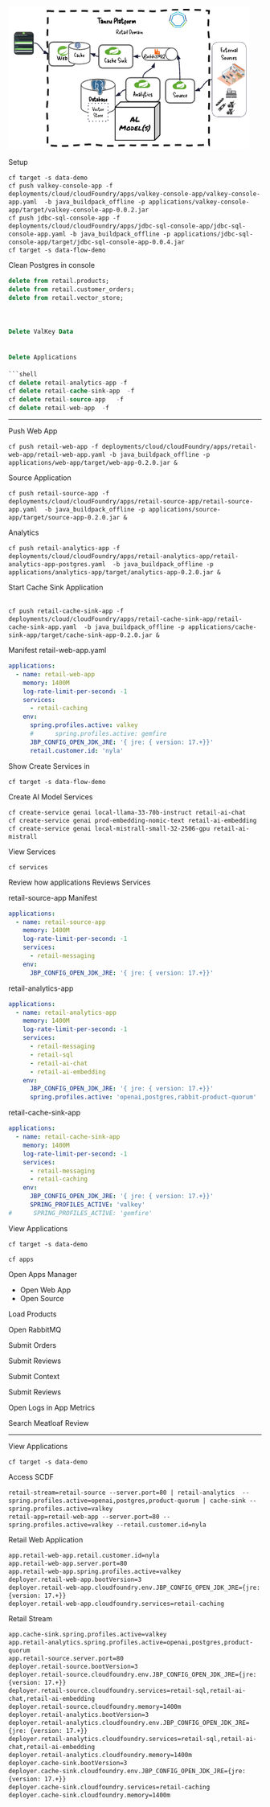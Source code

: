 
![overview.png](docs/overview.png)

Setup

```shell
cf target -s data-demo
cf push valkey-console-app -f deployments/cloud/cloudFoundry/apps/valkey-console-app/valkey-console-app.yaml  -b java_buildpack_offline -p applications/valkey-console-app/target/valkey-console-app-0.0.2.jar
cf push jdbc-sql-console-app -f deployments/cloud/cloudFoundry/apps/jdbc-sql-console-app/jdbc-sql-console-app.yaml -b java_buildpack_offline -p applications/jdbc-sql-console-app/target/jdbc-sql-console-app-0.0.4.jar
cf target -s data-flow-demo
```

Clean Postgres in console

```sql
delete from retail.products;
delete from retail.customer_orders;
delete from retail.vector_store;



Delete ValKey Data


Delete Applications

```shell
cf delete retail-analytics-app -f
cf delete retail-cache-sink-app  -f
cf delete retail-source-app   -f
cf delete retail-web-app  -f
```


***********

Push Web App

```shell
cf push retail-web-app -f deployments/cloud/cloudFoundry/apps/retail-web-app/retail-web-app.yaml -b java_buildpack_offline -p applications/web-app/target/web-app-0.2.0.jar &
```

Source Application

```shell
cf push retail-source-app -f deployments/cloud/cloudFoundry/apps/retail-source-app/retail-source-app.yaml  -b java_buildpack_offline -p applications/source-app/target/source-app-0.2.0.jar &
```

Analytics

```shell
cf push retail-analytics-app -f deployments/cloud/cloudFoundry/apps/retail-analytics-app/retail-analytics-app-postgres.yaml  -b java_buildpack_offline -p applications/analytics-app/target/analytics-app-0.2.0.jar &
```

Start Cache Sink Application

```shell

cf push retail-cache-sink-app -f deployments/cloud/cloudFoundry/apps/retail-cache-sink-app/retail-cache-sink-app.yaml  -b java_buildpack_offline -p applications/cache-sink-app/target/cache-sink-app-0.2.0.jar &
```


Manifest retail-web-app.yaml

```yaml
applications:
  - name: retail-web-app
    memory: 1400M
    log-rate-limit-per-second: -1
    services:
      - retail-caching
    env:
      spring.profiles.active: valkey
      #      spring.profiles.active: gemfire
      JBP_CONFIG_OPEN_JDK_JRE: '{ jre: { version: 17.+}}'
      retail.customer.id: 'nyla'
```

Show Create Services in 
```shell
cf target -s data-flow-demo
```


Create AI Model Services
```shell
cf create-service genai local-llama-33-70b-instruct retail-ai-chat
cf create-service genai prod-embedding-nomic-text retail-ai-embedding
cf create-service genai local-mistrall-small-32-2506-gpu retail-ai-mistrall
```


View Services

```shell
cf services
```

Review how applications
Reviews Services

retail-source-app Manifest

```yaml
applications:
  - name: retail-source-app
    memory: 1400M
    log-rate-limit-per-second: -1
    services:
      - retail-messaging
    env:
      JBP_CONFIG_OPEN_JDK_JRE: '{ jre: { version: 17.+}}'
```

retail-analytics-app

```yaml
applications:
  - name: retail-analytics-app
    memory: 1400M
    log-rate-limit-per-second: -1
    services:
      - retail-messaging
      - retail-sql
      - retail-ai-chat
      - retail-ai-embedding
    env:
      JBP_CONFIG_OPEN_JDK_JRE: '{ jre: { version: 17.+}}'
      spring.profiles.active: 'openai,postgres,rabbit-product-quorum'
```

retail-cache-sink-app

```yaml
applications:
  - name: retail-cache-sink-app
    memory: 1400M
    log-rate-limit-per-second: -1
    services:
      - retail-messaging
      - retail-caching
    env:
      JBP_CONFIG_OPEN_JDK_JRE: '{ jre: { version: 17.+}}'
      SPRING_PROFILES_ACTIVE: 'valkey'
#      SPRING_PROFILES_ACTIVE: 'gemfire'
```






View Applications 

```shell
cf target -s data-demo
```

```shell
cf apps
```

Open Apps Manager


- Open Web App
- Open Source


Load Products


Open RabbitMQ

Submit Orders

Submit Reviews

Submit Context

Submit Reviews

Open Logs in App Metrics

Search Meatloaf Review


-------------

View Applications

```shell
cf target -s data-demo
```


Access SCDF



```scdf
retail-stream=retail-source --server.port=80 | retail-analytics  --spring.profiles.active=openai,postgres,product-quorum | cache-sink --spring.profiles.active=valkey
retail-app=retail-web-app --server.port=80 --spring.profiles.active=valkey --retail.customer.id=nyla
```

Retail Web Application

```properties
app.retail-web-app.retail.customer.id=nyla
app.retail-web-app.server.port=80
app.retail-web-app.spring.profiles.active=valkey
deployer.retail-web-app.bootVersion=3
deployer.retail-web-app.cloudfoundry.env.JBP_CONFIG_OPEN_JDK_JRE={jre: {version: 17.+}}
deployer.retail-web-app.cloudfoundry.services=retail-caching
```

Retail Stream
```properties
app.cache-sink.spring.profiles.active=valkey
app.retail-analytics.spring.profiles.active=openai,postgres,product-quorum
app.retail-source.server.port=80
deployer.retail-source.bootVersion=3
deployer.retail-source.cloudfoundry.env.JBP_CONFIG_OPEN_JDK_JRE={jre: {version: 17.+}}
deployer.retail-source.cloudfoundry.services=retail-sql,retail-ai-chat,retail-ai-embedding
deployer.retail-source.cloudfoundry.memory=1400m
deployer.retail-analytics.bootVersion=3
deployer.retail-analytics.cloudfoundry.env.JBP_CONFIG_OPEN_JDK_JRE={jre: {version: 17.+}}
deployer.retail-analytics.cloudfoundry.services=retail-sql,retail-ai-chat,retail-ai-embedding
deployer.retail-analytics.cloudfoundry.memory=1400m
deployer.cache-sink.bootVersion=3
deployer.cache-sink.cloudfoundry.env.JBP_CONFIG_OPEN_JDK_JRE={jre: {version: 17.+}}
deployer.cache-sink.cloudfoundry.services=retail-caching
deployer.cache-sink.cloudfoundry.memory=1400m
```

